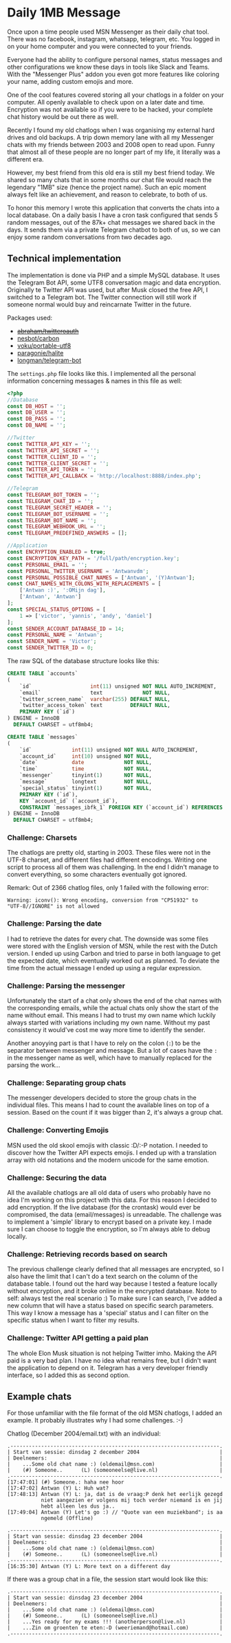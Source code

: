 # Daily 1MB Message

Once upon a time people used MSN Messenger as their daily chat tool.
There was no facebook, instagram, whatsapp, telegram, etc. You logged
in on your home computer and you were connected to your friends.

Everyone had the ability to configure personal names, status messages
and other configurations we know these days in tools like Slack and Teams.
With the "Messenger Plus" addon you even got more features like coloring
your name, adding custom emojis and more.

One of the cool features covered storing all your chatlogs in a folder
on your computer. All openly available to check upon on a later date and
time. Encryption was not available so if you were to be hacked, your
complete chat history would be out there as well.

Recently I found my old chatlogs when I was organising my external hard
drives and old backups. A trip down memory lane with all my Messenger chats
with my friends between 2003 and 2008 open to read upon. Funny that almost
all of these people are no longer part of my life, it literally was a
different era.

However, my best friend from this old era is still my best friend today.
We shared so many chats that in some months our chat file would reach the
legendary "1MB" size (hence the project name). Such an epic moment always
felt like an achievement, and reason to celebrate, to both of us.

To honor this memory I wrote this application that converts the chats into
a local database. On a daily basis I have a cron task configured that sends
5 random messages, out of the 87k+ chat messages we shared back in the days.
It sends them via a private Telegram chatbot to both of us, so we can enjoy
some random conversations from two decades ago.

## Technical implementation

The implementation is done via PHP and a simple MySQL database. It uses the
Telegram Bot API, some UTF8 conversation magic and data encryption. Originally
te Twitter API was used, but after Musk closed the free API, I switched to a
Telegram bot. The Twitter connection will still work if someone normal would
buy and reincarnate Twitter in the future.

Packages used:

- ~~[abraham/twitteroauth](https://github.com/abraham/twitteroauth)~~
- [nesbot/carbon](https://github.com/briannesbitt/Carbon)
- [voku/portable-utf8](https://github.com/voku/portable-utf8)
- [paragonie/halite](https://github.com/paragonie/halite)
- [longman/telegram-bot](https://github.com/php-telegram-bot/core)

The `settings.php` file looks like this. I implemented all the personal
information concerning messages & names in this file as well:

```php
<?php
//Database
const DB_HOST = '';
const DB_USER = '';
const DB_PASS = '';
const DB_NAME = '';

//Twitter
const TWITTER_API_KEY = '';
const TWITTER_API_SECRET = '';
const TWITTER_CLIENT_ID = '';
const TWITTER_CLIENT_SECRET = '';
const TWITTER_API_TOKEN = '';
const TWITTER_API_CALLBACK = 'http://localhost:8888/index.php';

//Telegram
const TELEGRAM_BOT_TOKEN = '';
const TELEGRAM_CHAT_ID = '';
const TELEGRAM_SECRET_HEADER = '';
const TELEGRAM_BOT_USERNAME = '';
const TELEGRAM_BOT_NAME = '';
const TELEGRAM_WEBHOOK_URL = '';
const TELEGRAM_PREDEFINED_ANSWERS = [];

//Application
const ENCRYPTION_ENABLED = true;
const ENCRYPTION_KEY_PATH = '/full/path/encryption.key';
const PERSONAL_EMAIL = '';
const PERSONAL_TWITTER_USERNAME = 'Antwanvdm';
const PERSONAL_POSSIBLE_CHAT_NAMES = ['Antwan', '(Y)Antwan'];
const CHAT_NAMES_WITH_COLONS_WITH_REPLACEMENTS = [
    ['Antwan :)', ':OMijn dag'],
    ['Antwan', 'Antwan']
];
const SPECIAL_STATUS_OPTIONS = [
    1 => ['victor', 'yannis', 'andy', 'daniel']
];
const SENDER_ACCOUNT_DATABASE_ID = 14;
const PERSONAL_NAME = 'Antwan';
const SENDER_NAME = 'Victor';
const SENDER_TWITTER_ID = 0;
```

The raw SQL of the database structure looks like this:

```sql
CREATE TABLE `accounts`
(
    `id`                   int(11) unsigned NOT NULL AUTO_INCREMENT,
    `email`                text             NOT NULL,
    `twitter_screen_name`  varchar(255) DEFAULT NULL,
    `twitter_access_token` text         DEFAULT NULL,
    PRIMARY KEY (`id`)
) ENGINE = InnoDB
  DEFAULT CHARSET = utf8mb4;

CREATE TABLE `messages`
(
    `id`             int(11) unsigned NOT NULL AUTO_INCREMENT,
    `account_id`     int(10) unsigned NOT NULL,
    `date`           date             NOT NULL,
    `time`           time             NOT NULL,
    `messenger`      tinyint(1)       NOT NULL,
    `message`        longtext         NOT NULL,
    `special_status` tinyint(1)       NOT NULL,
    PRIMARY KEY (`id`),
    KEY `account_id` (`account_id`),
    CONSTRAINT `messages_ibfk_1` FOREIGN KEY (`account_id`) REFERENCES `accounts` (`id`)
) ENGINE = InnoDB
  DEFAULT CHARSET = utf8mb4;
```

### Challenge: Charsets

The chatlogs are pretty old, starting in 2003. These files were not in the
UTF-8 charset, and different files had different encodings. Writing one
script to process all of them was challenging. In the end I didn't manage
to convert everything, so some characters eventually got ignored.

Remark: Out of 2366 chatlog files, only 1 failed with the following error:

```text
Warning: iconv(): Wrong encoding, conversion from "CP51932" to
"UTF-8//IGNORE" is not allowed
```

### Challenge: Parsing the date

I had to retrieve the dates for every chat. The downside was some files
were stored with the English version of MSN, while the rest with the Dutch
version. I ended up using Carbon and tried to parse in both language to get
the expected date, which eventually worked out as planned. To deviate the
time from the actual message I ended up using a regular expression.

### Challenge: Parsing the messenger

Unfortunately the start of a chat only shows the end of the chat names
with the corresponding emails, while the actual chats only show the start
of the name without email. This means I had to trust my own name which
luckily always started with variations including my own name. Without my
past consistency it would've cost me way more time to identify the sender.

Another anoyying part is that I have to rely on the colon (`:`) to be the
separator between messenger and message. But a lot of cases have the `:`
in the messenger name as well, which have to manually replaced for the
parsing the work...

### Challenge: Separating group chats

The messenger developers decided to store the group chats in the individual
files. This means I had to count the available lines on top of a session.
Based on the count if it was bigger than 2, it's always a group chat.

### Challenge: Converting Emojis

MSN used the old skool emojis with classic :D/:-P notation. I needed to
discover how the Twitter API expects emojis. I ended up with a translation
array with old notations and the modern unicode for the same emotion.

### Challenge: Securing the data

All the available chatlogs are all old data of users who probably have no
idea I'm working on this project with this data. For this reason I decided
to add encryption. If the live database (for the crontask) would ever be
compromised, the data (email/messages) is unreadable. The challenge was to
implement a 'simple' library to encrypt based on a private key. I made sure
I can choose to toggle the encryption, so I'm always able to debug locally.

### Challenge: Retrieving records based on search

The previous challenge clearly defined that all messages are encrypted, so
I also have the limit that I can't do a text search on the column of the
database table. I found out the hard way because I tested a feature locally
without encryption, and it broke online in the encrypted database. Note to self:
always test the real scenario :) To make sure I can search, I've added a new
column that will have a status based on specific search parameters. This way I
know a message has a 'special' status and I can filter on the specific status
when I want to filter my results.

### Challenge: Twitter API getting a paid plan

The whole Elon Musk situation is not helping Twitter imho. Making the API paid is
a very bad plan. I have no idea what remains free, but I didn't want the application
to depend on it. Telegram has a very developer friendly interface, so I added this
as second option.

## Example chats

For those unfamiliar with the file format of the old MSN chatlogs, I added
an example. It probably illustrates why I had some challenges. :-)

Chatlog (December 2004/email.txt) with an individual:

```text
.--------------------------------------------------------------------.
| Start van sessie: dinsdag 2 december 2004                          |
| Deelnemers:                                                        |
|    ...Some old chat name :) (oldemail@msn.com)                     |
|    (#) Someone..      (L) (someoneelse@live.nl)                    |
.--------------------------------------------------------------------.
[17:47:01] (#) Someone.: haha nee hoor
[17:47:02] Antwan (Y) L: Huh wat?
[17:48:13] Antwan (Y) L: ja, dat is de vraag:P denk het eerlijk gezegd
           niet aangezien er volgens mij toch verder niemand is en jij
           hebt alleen les dus ja..
[17:49:04] Antwan (Y) Let's go :) // "Quote van een muziekband"; is aa
           ngemeld (Offline)
           
.--------------------------------------------------------------------.
| Start van sessie: dinsdag 23 december 2004                         |
| Deelnemers:                                                        |
|    ...Some old chat name :) (oldemail@msn.com)                     |
|    (#) Someone..      (L) (someoneelse@live.nl)                    |
.--------------------------------------------------------------------.
[16:35:30] Antwan (Y) L: More text on a different day

```

If there was a group chat in a file, the session start would look like
this:

```text
.--------------------------------------------------------------------.
| Start van sessie: dinsdag 23 december 2004                         |
| Deelnemers:                                                        |
|    ...Some old chat name :) (oldemail@msn.com)                     |
|    (#) Someone..      (L) (someoneelse@live.nl)                    |
|    ...Yes ready for my exams !!! (anotherperson@live.nl)           |
|    ...Zin om groenten te eten:-D (weeriemand@hotmail.com)          |
.--------------------------------------------------------------------.
```
